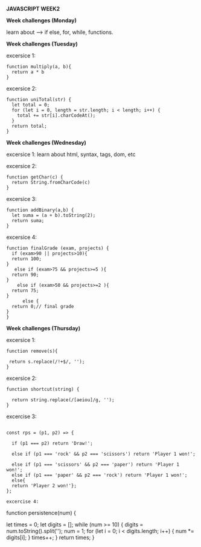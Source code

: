 **JAVASCRIPT WEEK2**

**Week challenges (Monday)**


learn about --> if else, for, while, functions.


**Week challenges (Tuesday)**

excersice 1:
```
function multiply(a, b){
  return a * b
}
```
excersice 2:
```
function uniTotal(str) {
  let total = 0; 
  for (let i = 0, length = str.length; i < length; i++) {
    total += str[i].charCodeAt();
  }
  return total;
}
```

**Week challenges (Wednesday)**

excersice 1: learn about html, syntax, tags, dom, etc

excersice 2:
```
function getChar(c) {
  return String.fromCharCode(c)  
}
```
excersice 3:
```
function addBinary(a,b) {
  let suma = (a + b).toString(2);  
  return suma;
}
```
excersice 4:
```
function finalGrade (exam, projects) {
  if (exam>90 || projects>10){
  return 100;
}
   else if (exam>75 && projects>=5 ){
  return 90;
}
    else if (exam>50 && projects>=2 ){
  return 75;
}
      else {
  return 0;// final grade
}
}
```
**Week challenges (Thursday)**
 
 excersice 1:
 ```
 function remove(s){
 
  return s.replace(/!+$/, '');
}

```

excersice 2:
```
function shortcut(string) {

  return string.replace(/[aeiou]/g, '');
}

```
excercise 3:
```

const rps = (p1, p2) => {

  if (p1 === p2) return 'Draw!';
  
  else if (p1 === 'rock' && p2 === 'scissors') return 'Player 1 won!';
  
  else if (p1 === 'scissors' && p2 === 'paper') return 'Player 1 won!';
  else if (p1 === 'paper' && p2 === 'rock') return 'Player 1 won!';
  else{
  return 'Player 2 won!'};
};

excercise 4:

```
function persistence(num) {

  let times = 0;
  let digits = [];
  while (num >= 10) {
    digits = num.toString().split('');
    num = 1;
    for (let i = 0; i < digits.length; i++) {
      num *= digits[i];
    }
    times++;
  }
  return times; 
}
```
